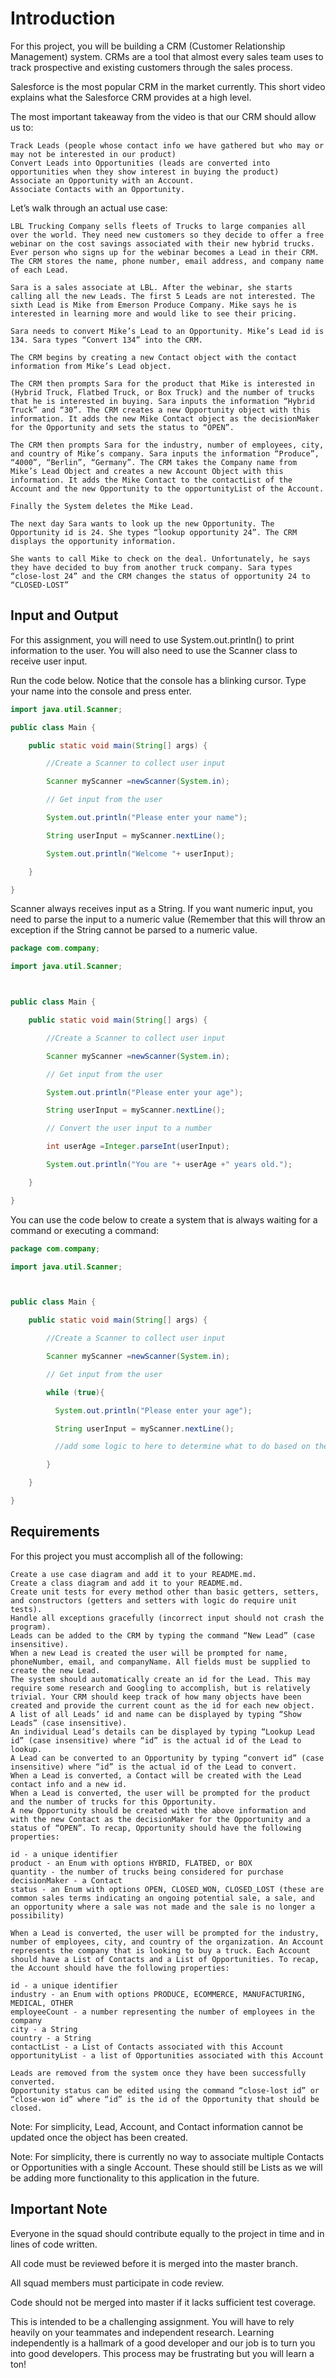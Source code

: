 # Introduction

For this project, you will be building a CRM (Customer Relationship Management) system. CRMs are a tool that almost every sales team uses to track prospective and existing customers through the sales process.

Salesforce is the most popular CRM in the market currently. This short video explains what the Salesforce CRM provides at a high level.

The most important takeaway from the video is that our CRM should allow us to:

    Track Leads (people whose contact info we have gathered but who may or may not be interested in our product)
    Convert Leads into Opportunities (leads are converted into opportunities when they show interest in buying the product)
    Associate an Opportunity with an Account.
    Associate Contacts with an Opportunity.

Let’s walk through an actual use case:

    LBL Trucking Company sells fleets of Trucks to large companies all over the world. They need new customers so they decide to offer a free webinar on the cost savings associated with their new hybrid trucks. Ever person who signs up for the webinar becomes a Lead in their CRM. The CRM stores the name, phone number, email address, and company name of each Lead.

    Sara is a sales associate at LBL. After the webinar, she starts calling all the new Leads. The first 5 Leads are not interested. The sixth Lead is Mike from Emerson Produce Company. Mike says he is interested in learning more and would like to see their pricing.

    Sara needs to convert Mike’s Lead to an Opportunity. Mike’s Lead id is 134. Sara types “Convert 134” into the CRM.

    The CRM begins by creating a new Contact object with the contact information from Mike’s Lead object.

    The CRM then prompts Sara for the product that Mike is interested in (Hybrid Truck, Flatbed Truck, or Box Truck) and the number of trucks that he is interested in buying. Sara inputs the information “Hybrid Truck” and “30”. The CRM creates a new Opportunity object with this information. It adds the new Mike Contact object as the decisionMaker for the Opportunity and sets the status to “OPEN”.

    The CRM then prompts Sara for the industry, number of employees, city, and country of Mike’s company. Sara inputs the information “Produce”, “4000”, “Berlin”, “Germany”. The CRM takes the Company name from Mike’s Lead Object and creates a new Account Object with this information. It adds the Mike Contact to the contactList of the Account and the new Opportunity to the opportunityList of the Account.

    Finally the System deletes the Mike Lead.

    The next day Sara wants to look up the new Opportunity. The Opportunity id is 24. She types “lookup opportunity 24”. The CRM displays the opportunity information.

    She wants to call Mike to check on the deal. Unfortunately, he says they have decided to buy from another truck company. Sara types “close-lost 24” and the CRM changes the status of opportunity 24 to “CLOSED-LOST”

## Input and Output

For this assignment, you will need to use System.out.println() to print information to the user. You will also need to use the Scanner class to receive user input.

Run the code below. Notice that the console has a blinking cursor. Type your name into the console and press enter.

```java
import java.util.Scanner;

public class Main {

    public static void main(String[] args) {

        //Create a Scanner to collect user input

        Scanner myScanner =newScanner(System.in);

        // Get input from the user

        System.out.println("Please enter your name");

        String userInput = myScanner.nextLine();

        System.out.println("Welcome "+ userInput);

    }

}
```

Scanner always receives input as a String. If you want numeric input, you need to parse the input to a numeric value (Remember that this will throw an exception if the String cannot be parsed to a numeric value.


```java
package com.company;

import java.util.Scanner;



public class Main {

    public static void main(String[] args) {

        //Create a Scanner to collect user input

        Scanner myScanner =newScanner(System.in);

        // Get input from the user

        System.out.println("Please enter your age");

        String userInput = myScanner.nextLine();

        // Convert the user input to a number

        int userAge =Integer.parseInt(userInput);

        System.out.println("You are "+ userAge +" years old.");

    }

}
```


You can use the code below to create a system that is always waiting for a command or executing a command:

```java
package com.company;

import java.util.Scanner;



public class Main {

    public static void main(String[] args) {

        //Create a Scanner to collect user input

        Scanner myScanner =newScanner(System.in);

        // Get input from the user

        while (true){

          System.out.println("Please enter your age");

          String userInput = myScanner.nextLine();

          //add some logic to here to determine what to do based on the userInput

        }

    }

}
```


## Requirements

For this project you must accomplish all of the following:

    Create a use case diagram and add it to your README.md.
    Create a class diagram and add it to your README.md.
    Create unit tests for every method other than basic getters, setters, and constructors (getters and setters with logic do require unit tests).
    Handle all exceptions gracefully (incorrect input should not crash the program).
    Leads can be added to the CRM by typing the command “New Lead” (case insensitive).
    When a new Lead is created the user will be prompted for name, phoneNumber, email, and companyName. All fields must be supplied to create the new Lead.
    The system should automatically create an id for the Lead. This may require some research and Googling to accomplish, but is relatively trivial. Your CRM should keep track of how many objects have been created and provide the current count as the id for each new object.
    A list of all Leads’ id and name can be displayed by typing “Show Leads” (case insensitive).
    An individual Lead’s details can be displayed by typing “Lookup Lead id” (case insensitive) where “id” is the actual id of the Lead to lookup.
    A Lead can be converted to an Opportunity by typing “convert id” (case insensitive) where “id” is the actual id of the Lead to convert.
    When a Lead is converted, a Contact will be created with the Lead contact info and a new id.
    When a Lead is converted, the user will be prompted for the product and the number of trucks for this Opportunity.
    A new Opportunity should be created with the above information and with the new Contact as the decisionMaker for the Opportunity and a status of “OPEN”. To recap, Opportunity should have the following properties:

    id - a unique identifier
    product - an Enum with options HYBRID, FLATBED, or BOX
    quantity - the number of trucks being considered for purchase
    decisionMaker - a Contact
    status - an Enum with options OPEN, CLOSED_WON, CLOSED_LOST (these are common sales terms indicating an ongoing potential sale, a sale, and an opportunity where a sale was not made and the sale is no longer a possibility)

    When a Lead is converted, the user will be prompted for the industry, number of employees, city, and country of the organization. An Account represents the company that is looking to buy a truck. Each Account should have a List of Contacts and a List of Opportunities. To recap, the Account should have the following properties:

    id - a unique identifier
    industry - an Enum with options PRODUCE, ECOMMERCE, MANUFACTURING, MEDICAL, OTHER
    employeeCount - a number representing the number of employees in the company
    city - a String
    country - a String
    contactList - a List of Contacts associated with this Account
    opportunityList - a list of Opportunities associated with this Account

    Leads are removed from the system once they have been successfully converted.
    Opportunity status can be edited using the command “close-lost id” or “close-won id” where “id” is the id of the Opportunity that should be closed.

Note: For simplicity, Lead, Account, and Contact information cannot be updated once the object has been created.

Note: For simplicity, there is currently no way to associate multiple Contacts or Opportunities with a single Account. These should still be Lists as we will be adding more functionality to this application in the future.



## Important Note

Everyone in the squad should contribute equally to the project in time and in lines of code written.

All code must be reviewed before it is merged into the master branch.

All squad members must participate in code review.

Code should not be merged into master if it lacks sufficient test coverage.

This is intended to be a challenging assignment. You will have to rely heavily on your teammates and independent research. Learning independently is a hallmark of a good developer and our job is to turn you into good developers. This process may be frustrating but you will learn a ton!
